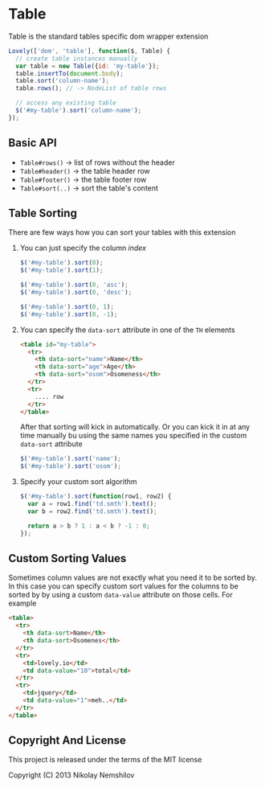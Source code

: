 # Table

Table is the standard tables specific dom wrapper extension

```javascript
Lovely(['dom', 'table'], function($, Table) {
  // create table instances manually
  var table = new Table({id: 'my-table'});
  table.insertTo(document.body);
  table.sort('column-name');
  table.rows(); // -> NodeList of table rows

  // access any existing table
  $('#my-table').sort('column-name');
});
```

## Basic API

 * `Table#rows()`   -> list of rows without the header
 * `Table#header()` -> the table header row
 * `Table#footer()` -> the table footer row
 * `Table#sort(..)` -> sort the table's content

## Table Sorting

There are few ways how you can sort your tables with this extension

1. You can just specify the column _index_

    ```javascript
    $('#my-table').sort(0);
    $('#my-table').sort(1);

    $('#my-table').sort(0, 'asc');
    $('#my-table').sort(0, 'desc');

    $('#my-table').sort(0, 1);
    $('#my-table').sort(0, -1);
    ```

2. You can specify the `data-sort` attribute in one of the `TH` elements

    ```html
    <table id="my-table">
      <tr>
        <th data-sort="name">Name</th>
        <th data-sort="age">Age</th>
        <th data-sort="osom">Osomeness</th>
      </tr>
      <tr>
        .... row
      </tr>
    </table>
    ```

    After that sorting will kick in automatically. Or you can kick it in
    at any time manually bu using the same names you specified in the
    custom `data-sort` attribute

    ```js
    $('#my-table').sort('name');
    $('#my-table').sort('osom');
    ```

3. Specify your custom sort algorithm

    ```js
    $('#my-table').sort(function(row1, row2) {
      var a = row1.find('td.smth').text();
      var b = row2.find('td.smth').text();

      return a > b ? 1 : a < b ? -1 : 0;
    });
    ```


## Custom Sorting Values

Sometimes column values are not exactly what you need it to be sorted by. In this case
you can specify custom sort values for the columns to be sorted by by using a custom
`data-value` attribute on those cells. For example

```html
<table>
  <tr>
    <th data-sort>Name</th>
    <th data-sort>Osomenes</th>
  </tr>
  <tr>
    <td>lovely.io</td>
    <td data-value="10">total</td>
  </tr>
  <tr>
    <td>jquery</td>
    <td data-value="1">meh..</td>
  </tr>
</table>
```


## Copyright And License

This project is released under the terms of the MIT license

Copyright (C) 2013 Nikolay Nemshilov
